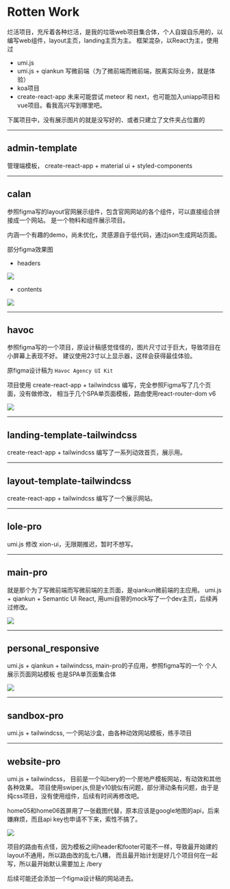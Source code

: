 # Rotten Work

烂活项目，充斥着各种烂活，是我的垃圾web项目集合体，个人自娱自乐用的，以编写web组件，layout主页，landing主页为主。
框架混杂，以React为主，使用过
- umi.js
- umi.js + qiankun 写微前端（为了微前端而微前端，脱离实际业务，就是体验）
- koa项目
- create-react-app
未来可能尝试 meteor 和 next，也可能加入uniapp项目和vue项目。看我高兴写到哪里吧。


下属项目中，没有展示图片的就是没写好的、或者只建立了文件夹占位置的

---

## admin-template
管理端模板， create-react-app + material ui + styled-components

---

## calan
参照figma写的layout官网展示组件，包含官网网站的各个组件，可以直接组合拼接成一个网站。
是一个物料和组件展示项目。

内涵一个有趣的demo，尚未优化，灵感源自于低代码，通过json生成网站页面。

部分figma效果图

- headers

![](-assets/calan-headers.png)

- contents

![](-assets/calan-contents.png)

---

## havoc

参照figma写的一个项目，原设计稿感觉怪怪的，图片尺寸过于巨大，导致项目在小屏幕上表现不好。
建议使用23寸以上显示器，这样会获得最佳体验。

原figma设计稿为 ```Havoc Agency UI Kit```

项目使用 create-react-app + tailwindcss 编写，完全参照Figma写了几个页面，没有做修改，
相当于几个SPA单页面模板，路由使用react-router-dom v6

![](-assets/havoc.png)


---

## landing-template-tailwindcss

create-react-app + tailwindcss 编写了一系列动效首页，展示用。

---

## layout-template-tailwindcss

create-react-app + tailwindcss 编写了一个展示网站。

---

## lole-pro
umi.js 修改 xion-ui，无限期推迟，暂时不想写。

---

## main-pro
就是那个为了写微前端而写微前端的主页面，是qiankun微前端的主应用。
umi.js + qiankun + Semantic UI React,
用umi自带的mock写了一个dev主页，后续再过修改。

![](-assets/main.png)

---

## personal_responsive
umi.js + qiankun + tailwindcss, main-pro的子应用，参照figma写的一个 个人展示页面网站模板
也是SPA单页面集合体

![](-assets/personal.png)

---


## sandbox-pro

umi.js + tailwindcss, 一个网站沙盒，由各种动效网站模板，练手项目

---

## website-pro
umi.js + tailwindcss， 目前是一个叫bery的一个房地产模板网站，有动效和其他各种效果。
项目使用swiper.js,但是v10貌似有问题，部分滑动条有问题，由于是纯css项目，没有使用组件，后续有时间再修改吧。

home05和home06首屏用了一张截图代替，原本应该是google地图的api，后来嫌麻烦，而且api key也申请不下来，索性不搞了。

![](-assets/bery.png)

项目的路由有点怪，因为模板之间header和footer可能不一样，导致最开始建的layout不通用，所以路由改的乱七八糟，
而且最开始计划是好几个项目何在一起写，所以最开始默认需要加上 /bery 

后续可能还会添加一个figma设计稿的网站进去。
